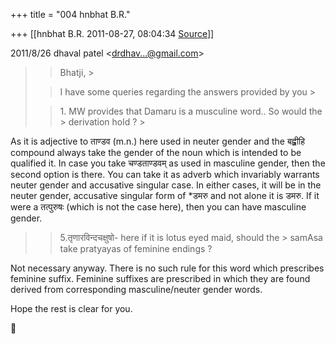 +++
title = "004 hnbhat B.R."

+++
[[hnbhat B.R.	2011-08-27, 08:04:34 [Source](https://groups.google.com/g/samskrita/c/2c6aaWinreY)]]



  
  

2011/8/26 dhaval patel \<[drdhav...@gmail.com]()\>

  

> 
> > Bhatji, >
> 
> > 
> > I have some queries regarding the answers provided by you >
> 
> > 
> >   
> > 
> > 1\. MW provides that Damaru is a musculine word.. So would the > derivation hold ? >
> 
> >   
> > 

  

As it is adjective to ताण्डव (m.n.) here used in neuter gender and the बह्व्रीहि compound always take the gender of the noun which is intended to be qualified it. In case you take चण्डताण्डवम् as used in masculine gender, then the second option is there. You can take it as adverb which invariably warrants neuter gender and accusative singular case. In either cases, it will be in the neuter gender, accusative singular form of \*डमरु and not alone it is डमरु. If it were a तत्पुरुषः (which is not the case here), then you can have masculine gender. 



> 
> > 
> > 
> > 5.तृणारविन्दचक्षुषो- here if it is lotus eyed maid, should the > samAsa take pratyayas of feminine endings ?
> > 
> > 
> >   
> > 

  

Not necessary anyway. There is no such rule for this word which prescribes feminine suffix. Feminine suffixes are prescribed in which they are found derived from corresponding masculine/neuter gender words.




Hope the rest is clear for you.

  

  



